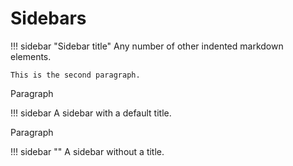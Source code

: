 # Sidebars

!!! sidebar "Sidebar title"
    Any number of other indented markdown elements.

    This is the second paragraph.

Paragraph

!!! sidebar
    A sidebar with a default title.

Paragraph

!!! sidebar ""
    A sidebar without a title.

